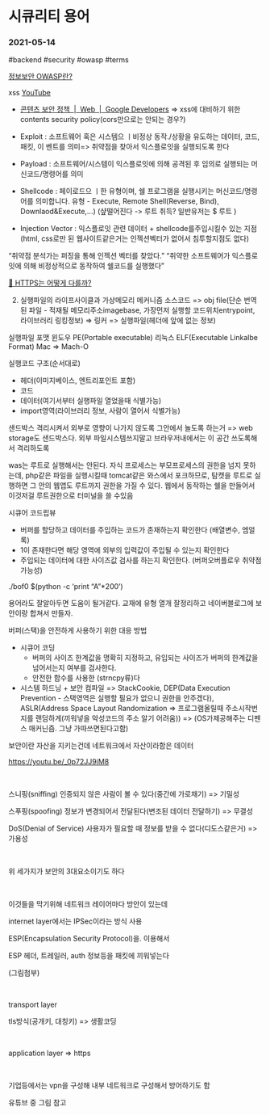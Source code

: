 # 시큐리티 용어
### 2021-05-14
#backend #security #owasp #terms

[정보보안 OWASP란?](https://12bme.tistory.com/98)



xss
[YouTube](https://www.youtube.com/watch?v=bSGqBoZd8WM&list=WL&index=9&t=656s)
- [콘텐츠 보안 정책  |  Web  |  Google Developers](https://developers.google.com/web/fundamentals/security/csp?hl=ko) => xss에 대비하기 위한 contents security policy(cors만으로는 안되는 경우?)






- Exploit : 소프트웨어 혹은 시스템으 ㅣ비정상 동작./상황을 유도하는 데이터, 코드, 패킷, 이
벤트를 의미=> 취약점을 찾아서 익스플로잇을 실행되도록 한다
- Payload : 소프트웨어/시스템이 익스플로잇에 의해 공격된 후 임의로 실행되는 머신코드/명령어를 의미
- Shellcode : 페이로드으 ㅣ한 유형이며, 쉘 프로그램을 실행시키는 머신코드/명령어를 의미합니다. 유형 - Execute, Remote Shell(Reverse, Bind), Downlaod&Execute,...)
(샾떨어진다 -> 루트 취득? 일반유저는 $ 루트 )
- Injection Vector : 익스플로잇 관련 데이터 + shellcode를주입시킬수 있는 지점
(html, css로만 된 웹사이트같은거는 인젝션벡터가 없어서 침투할지점도 없다)

“취약점 분석가는 퍼징을 통해 인젝션 벡터를 찾았다.”
“취약한 소프트웨어가 익스플로잇에 의해 비정상적으로 동작하여 쉘코드를 실행했다”



[🔐 HTTPS는 어떻게 다를까?](https://parksb.github.io/article/24.html)

2. 실행파일의 라이프사이클과 가상메모리 메커니즘
소스코드 => obj file(단순 번역된 파일 - 적재될 메모리주소imagebase, 가장먼저 실행할 코드위치entrypoint, 라이브러리 링킹정보) => 링커 =>  실행파일(헤더에 앞에 없는 정보)

실행파일 포맷
윈도우 PE(Portable executable)
리눅스 ELF(Executable Linkalbe Format)
Mac => Mach-O


실행코드 구조(순서대로)
- 헤더(이미지베이스, 엔트리포인트 포함)
- 코드
- 데이터(여기서부터 실행파일 열었을때 식별가능)
- import영역(라이브러리 정보, 사람이 열어서 식별가능)




샌드박스
격리시켜서 외부로 영향이 나가지 않도록 그안에서 놀도록 하는거
=> web storage도 샌드박스다. 외부 파일시스템쓰지말고 브라우저내에서는 이 공간 쓰도록해서 격리하도록

was는 루트로 실행해서는 안된다. 자식 프로세스는 부모프로세스의 권한을 넘지 못하는데, php같은 파일을 실행시킬때 tomcat같은 와스에서 포크하므로, 탐캣을 루트로 실행하면 그 안의 웹앱도 루트까지 권한을 가질 수 있다. 웹에서 동작하는 쉘을 만들어서 이것저걸 루트권한으로 터미널을 쓸 수있음


시큐어 코드립뷰
- 버퍼를 할당하고 데이터를 주입하는 코드가 존재하는지 확인한다 (배열변수, 엠얼록)
- 1이 존재한다면 해당 영역에 외부의 입력값이 주입될 수 있는지 확인한다
- 주입되는 데이터에 대한 사이즈값 검사를 하는지 확인한다. (버퍼오버플로우 취약점 가능성)

./bof0 $(python -c ‘print “A”*200’)



용어라도 잘알아두면 도움이 될거같다.
교재에 유형 열개 잘정리하고 네이버블로그에 보안이랑 합쳐서 만들자.



버퍼(스택)을 안전하게 사용하기 위한 대응 방법
- 시큐어 코딩
	- 버퍼의 사이즈 한계값을 명확히 지정하고, 유입되는 사이즈가 버퍼의 한계값을 넘어서는지 여부를 검사한다.
	- 안전한 함수를 사용한 (strncpy류)다
- 시스템 하드닝 + 보안 컴파일 => StackCookie, DEP(Data Execution Prevention - 스택영역은 실행할 필요가 없으니 권한을 안주겠다), ASLR(Address Space Layout Randomization => 프로그램올릴때 주소시작번지를 랜덤하게(끼워넣을 악성코드의 주소 알기 어려움)) => (OS가제공해주는 디펜스 매커닌즘. 그냥 가따쓰면된다고함)          




보안이란 자산을 지키는건데 네트워크에서 자산이라함은 데이터

https://youtu.be/_0p72JJ9iM8


​

스니핑(sniffing) 인증되지 않은 사람이 볼 수 있다(중간에 가로채기) => 기밀성

스푸핑(spoofing) 정보가 변경되어서 전달된다(변조된 데이터 전달하기) => 무결성

DoS(Denial of Service) 사용자가 필요할 때 정보를 받을 수 없다(디도스같은거) => 가용성

​

위 세가지가 보안의 3대요소이기도 하다

​

이것들을 막기위해 네트워크 레이어마다 방안이 있는데

internet layer에서는 IPSec이라는 방식 사용

ESP(Encapsulation Security Protocol)을. 이용해서

ESP 헤더, 트레일러, auth 정보등을 패킷에 끼워넣는다

(그림첨부)

​

transport layer

tls방식(공개키, 대칭키) => 생활코딩

​

application layer => https

​

기업등에서는 vpn을 구성해 내부 네트워크로 구성해서 방어하기도 함

유튜브 중 그림 참고                                                                                                                                                                                                                                                                                                                                                                                                                                                                                                                                                                                                                                                                                                                                                                                                                                                                                                                                                                                                                                                                                                                                                                                                                                                                                                                                                                                                    
